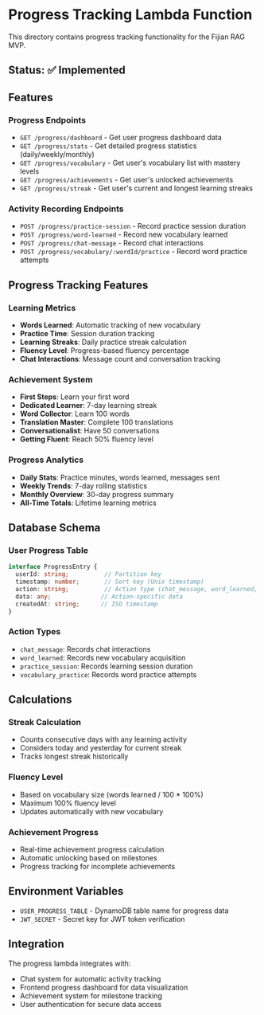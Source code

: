 # Progress Tracking Lambda Function

This directory contains progress tracking functionality for the Fijian RAG MVP.

## Status: ✅ Implemented

## Features

### Progress Endpoints
- `GET /progress/dashboard` - Get user progress dashboard data
- `GET /progress/stats` - Get detailed progress statistics (daily/weekly/monthly)
- `GET /progress/vocabulary` - Get user's vocabulary list with mastery levels
- `GET /progress/achievements` - Get user's unlocked achievements
- `GET /progress/streak` - Get user's current and longest learning streaks

### Activity Recording Endpoints
- `POST /progress/practice-session` - Record practice session duration
- `POST /progress/word-learned` - Record new vocabulary learned
- `POST /progress/chat-message` - Record chat interactions
- `POST /progress/vocabulary/:wordId/practice` - Record word practice attempts

## Progress Tracking Features

### Learning Metrics
- **Words Learned**: Automatic tracking of new vocabulary
- **Practice Time**: Session duration tracking
- **Learning Streaks**: Daily practice streak calculation
- **Fluency Level**: Progress-based fluency percentage
- **Chat Interactions**: Message count and conversation tracking

### Achievement System
- **First Steps**: Learn your first word
- **Dedicated Learner**: 7-day learning streak
- **Word Collector**: Learn 100 words
- **Translation Master**: Complete 100 translations
- **Conversationalist**: Have 50 conversations
- **Getting Fluent**: Reach 50% fluency level

### Progress Analytics
- **Daily Stats**: Practice minutes, words learned, messages sent
- **Weekly Trends**: 7-day rolling statistics
- **Monthly Overview**: 30-day progress summary
- **All-Time Totals**: Lifetime learning metrics

## Database Schema

### User Progress Table
```typescript
interface ProgressEntry {
  userId: string;          // Partition key
  timestamp: number;       // Sort key (Unix timestamp)
  action: string;          // Action type (chat_message, word_learned, practice_session)
  data: any;              // Action-specific data
  createdAt: string;      // ISO timestamp
}
```

### Action Types
- `chat_message`: Records chat interactions
- `word_learned`: Records new vocabulary acquisition
- `practice_session`: Records learning session duration
- `vocabulary_practice`: Records word practice attempts

## Calculations

### Streak Calculation
- Counts consecutive days with any learning activity
- Considers today and yesterday for current streak
- Tracks longest streak historically

### Fluency Level
- Based on vocabulary size (words learned / 100 * 100%)
- Maximum 100% fluency level
- Updates automatically with new vocabulary

### Achievement Progress
- Real-time achievement progress calculation
- Automatic unlocking based on milestones
- Progress tracking for incomplete achievements

## Environment Variables

- `USER_PROGRESS_TABLE` - DynamoDB table name for progress data
- `JWT_SECRET` - Secret key for JWT token verification

## Integration

The progress lambda integrates with:
- Chat system for automatic activity tracking
- Frontend progress dashboard for data visualization
- Achievement system for milestone tracking
- User authentication for secure data access
